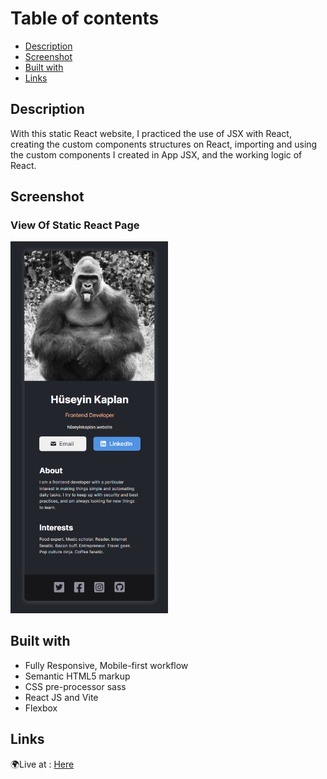 # Table of contents

  - [Description](#description)
  - [Screenshot](#screenshot)
  - [Built with](#built-with) 
  - [Links](#links)

## Description

With this static React website, I practiced the use of JSX with React, creating the custom components structures on React, importing and using the custom components I created in App JSX, and the working logic of React. <br />

## Screenshot
<h3>View Of Static React Page</h3>
<img style="width:50%" src="https://github.com/huseyinkaplan00/Personel-Business-Card-/blob/main/src/images/viewOfStaticPage.png"/>

## Built with
- Fully Responsive, Mobile-first workflow
- Semantic HTML5 markup
- CSS pre-processor sass 
- React JS and Vite
- Flexbox


## Links
🌍Live at : <a href="reactdigitalbusinesscard.netlify.app">Here </a>
